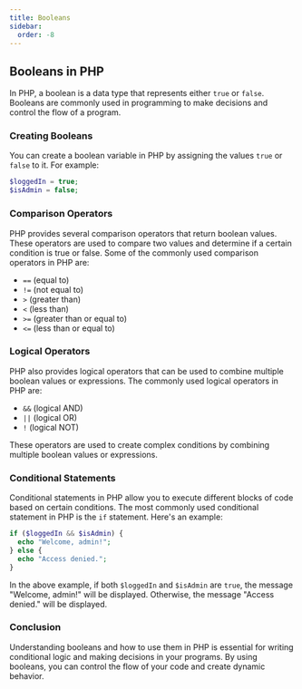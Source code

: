 ```yaml
---
title: Booleans
sidebar:
  order: -8
---
```

## Booleans in PHP

In PHP, a boolean is a data type that represents either `true` or `false`. Booleans are commonly used in programming to make decisions and control the flow of a program.

### Creating Booleans

You can create a boolean variable in PHP by assigning the values `true` or `false` to it. For example:

```php
$loggedIn = true;
$isAdmin = false;
```

### Comparison Operators

PHP provides several comparison operators that return boolean values. These operators are used to compare two values and determine if a certain condition is true or false. Some of the commonly used comparison operators in PHP are:

- `==` (equal to)
- `!=` (not equal to)
- `>` (greater than)
- `<` (less than)
- `>=` (greater than or equal to)
- `<=` (less than or equal to)

### Logical Operators

PHP also provides logical operators that can be used to combine multiple boolean values or expressions. The commonly used logical operators in PHP are:

- `&&` (logical AND)
- `||` (logical OR)
- `!` (logical NOT)

These operators are used to create complex conditions by combining multiple boolean values or expressions.

### Conditional Statements

Conditional statements in PHP allow you to execute different blocks of code based on certain conditions. The most commonly used conditional statement in PHP is the `if` statement. Here's an example:

```php
if ($loggedIn && $isAdmin) {
  echo "Welcome, admin!";
} else {
  echo "Access denied.";
}
```

In the above example, if both `$loggedIn` and `$isAdmin` are `true`, the message "Welcome, admin!" will be displayed. Otherwise, the message "Access denied." will be displayed.

### Conclusion

Understanding booleans and how to use them in PHP is essential for writing conditional logic and making decisions in your programs. By using booleans, you can control the flow of your code and create dynamic behavior.
